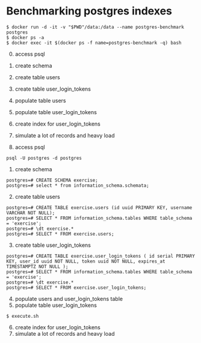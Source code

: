 # Benchmarking postgres indexes

```
$ docker run -d -it -v "$PWD"/data:/data --name postgres-benchmark postgres
$ docker ps -a
$ docker exec -it $(docker ps -f name=postgres-benchmark -q) bash
```

0. access psql
1. create schema
2. create table users
3. create table user_login_tokens
4. populate table users
5. populate table user_login_tokens
6. create index for user_login_tokens
7. simulate a lot of records and heavy load

0. access psql

``` psql -U postgres -d postgres ```

1. create schema

```
postgres=# CREATE SCHEMA exercise;
postgres=# select * from information_schema.schemata;
```

2. create table users

```
postgres=# CREATE TABLE exercise.users (id uuid PRIMARY KEY, username VARCHAR NOT NULL);
postgres=# SELECT * FROM information_schema.tables WHERE table_schema = 'exercise';
postgres=# \dt exercise.*
postgres=# SELECT * FROM exercise.users;
```

3. create table user_login_tokens

```
postgres=# CREATE TABLE exercise.user_login_tokens ( id serial PRIMARY KEY, user_id uuid NOT NULL, token uuid NOT NULL, expires_at TIMESTAMPTZ NOT NULL );
postgres=# SELECT * FROM information_schema.tables WHERE table_schema = 'exercise';
postgres=# \dt exercise.*
postgres=# SELECT * FROM exercise.user_login_tokens;
```

4. populate users and user_login_tokens table
5. populate table user_login_tokens

``` $ execute.sh ```

6. create index for user_login_tokens
7. simulate a lot of records and heavy load



